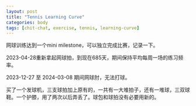 ```yaml
---
layout: post
title: "Tennis Learning Curve"
categories: body
tags: [chit-chat, exercise, tennis, learning-curve]
---
```


网球训练达到一个mini milestone，可以独立完成比赛，记录一下。

2023-04-28重新拿起网球拍，到现在685天，期间保持平均每周一场的练习频率。

2023-12-27 至 2024-03-08 期间网球肘，无法打球。

买了一个发球机，三支球拍加上原有的，一共有一大堆拍子，还有一堆球，三双球鞋。一个护膝，用了两次以后弄丢了。球包和球拍没有必要用新的。
